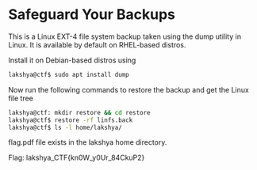 # Safeguard Your Backups

This is a Linux EXT-4 file system backup taken using the dump utility in Linux. It is available by default on RHEL-based distros. 

Install it on Debian-based distros using 

```bash
lakshya@ctf$ sudo apt install dump
```

Now run the following commands to restore the backup and get the Linux file tree
```bash
lakshya@ctf: mkdir restore && cd restore
lakshya@ctf$ restore -rf linfs.back
lakshya@ctf$ ls -l home/lakshya/
```

flag.pdf file exists in the lakshya home directory. 

Flag: lakshya_CTF{kn0W_y0Ur_84CkuP2}
